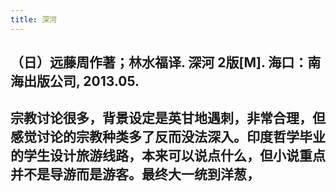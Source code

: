 ```yaml
---
title: 深河
---
```


## （日）远藤周作著；林水福译. 深河 2版[M]. 海口：南海出版公司, 2013.05.

## 宗教讨论很多，背景设定是英甘地遇刺，非常合理，但感觉讨论的宗教种类多了反而没法深入。印度哲学毕业的学生设计旅游线路，本来可以说点什么，但小说重点并不是导游而是游客。最终大一统到洋葱，
